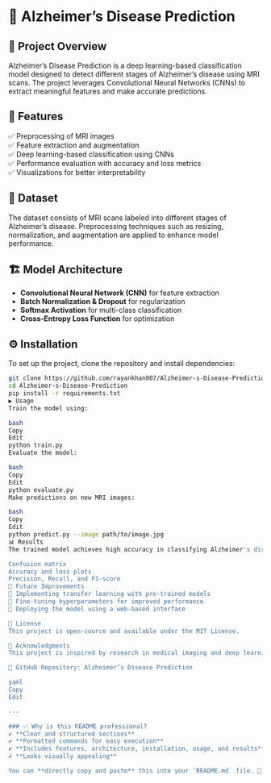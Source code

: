 # 🧠 Alzheimer’s Disease Prediction  

## 📌 Project Overview  
Alzheimer’s Disease Prediction is a deep learning-based classification model designed to detect different stages of Alzheimer’s disease using MRI scans. The project leverages Convolutional Neural Networks (CNNs) to extract meaningful features and make accurate predictions.  

## 🚀 Features  
✅ Preprocessing of MRI images  
✅ Feature extraction and augmentation  
✅ Deep learning-based classification using CNNs  
✅ Performance evaluation with accuracy and loss metrics  
✅ Visualizations for better interpretability  

## 📂 Dataset  
The dataset consists of MRI scans labeled into different stages of Alzheimer’s disease. Preprocessing techniques such as resizing, normalization, and augmentation are applied to enhance model performance.  

## 🏗 Model Architecture  
- **Convolutional Neural Network (CNN)** for feature extraction  
- **Batch Normalization & Dropout** for regularization  
- **Softmax Activation** for multi-class classification  
- **Cross-Entropy Loss Function** for optimization  

## ⚙️ Installation  
To set up the project, clone the repository and install dependencies:  
```bash
git clone https://github.com/rayankhan007/Alzheimer-s-Disease-Prediction.git  
cd Alzheimer-s-Disease-Prediction  
pip install -r requirements.txt
▶️ Usage
Train the model using:

bash
Copy
Edit
python train.py
Evaluate the model:

bash
Copy
Edit
python evaluate.py
Make predictions on new MRI images:

bash
Copy
Edit
python predict.py --image path/to/image.jpg
📊 Results
The trained model achieves high accuracy in classifying Alzheimer's disease stages. Evaluation is performed using:

Confusion matrix
Accuracy and loss plots
Precision, Recall, and F1-score
📝 Future Improvements
🔹 Implementing transfer learning with pre-trained models
🔹 Fine-tuning hyperparameters for improved performance
🔹 Deploying the model using a web-based interface

📜 License
This project is open-source and available under the MIT License.

🤝 Acknowledgments
This project is inspired by research in medical imaging and deep learning applications in healthcare. Special thanks to the dataset providers and contributors to open-source medical AI projects.

🔗 GitHub Repository: Alzheimer’s Disease Prediction

yaml
Copy
Edit

---

### ✅ Why is this README professional?  
✔ **Clear and structured sections**  
✔ **Formatted commands for easy execution**  
✔ **Includes features, architecture, installation, usage, and results**  
✔ **Looks visually appealing**  

You can **directly copy and paste** this into your `README.md` file. 🚀





